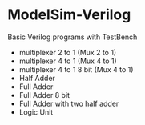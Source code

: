 # ModelSim-Verilog

Basic Verilog programs with TestBench

- multiplexer 2 to 1 (Mux 2 to 1)
- multiplexer 4 to 1 (Mux 4 to 1)
- multiplexer 4 to 1 8 bit (Mux 4 to 1)
- Half Adder
- Full Adder
- Full Adder 8 bit
- Full Adder with two half adder
- Logic Unit

